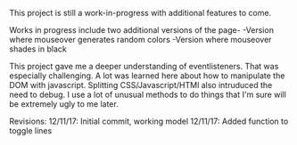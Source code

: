 This project is still a work-in-progress with additional features to come.

Works in progress include two additional versions of the page-
-Version where mouseover generates random colors
-Version where mouseover shades in black

This project gave me a deeper understanding of eventlisteners. That was especially challenging. A lot was learned here about how to manipulate the DOM with javascript. Splitting CSS/Javascript/HTMl also intruduced the need to debug. I use a lot of unusual methods to do things that I'm sure will be extremely ugly to me later.

Revisions:
12/11/17: Initial commit, working model
12/11/17: Added function to toggle lines
